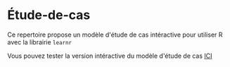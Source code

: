 # Étude-de-cas
Ce repertoire propose un modèle d'étude de cas intéractive pour utiliser R avec la librairie `learnr`

Vous pouvez tester la version intéractive du modèle d'étude de cas [ICI]( https://aurelien-nicosia-ulaval.shinyapps.io/template_etude_de_cas/)
